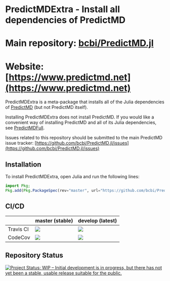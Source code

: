 <!-- Beginning of file -->

# PredictMDExtra - Install all dependencies of PredictMD

# Main repository: [bcbi/PredictMD.jl](https://github.com/bcbi/PredictMD.jl)

# Website: [https://www.predictmd.net](https://www.predictmd.net)

PredictMDExtra is a meta-package that installs all of the Julia dependencies of [PredictMD](https://www.predictmd.net) (but not PredictMD itself).

Installing PredictMDExtra does not install PredictMD. If you would like a convenient way of installing PredictMD and all of its Julia dependencies, see [PredictMDFull](https://github.com/bcbi/PredictMDFull.jl).

Issues related to this repository should be submitted to the main PredictMD issue tracker: [https://github.com/bcbi/PredictMD.jl/issues](https://github.com/bcbi/PredictMD.jl/issues)

## Installation

To install PredictMDExtra, open Julia and run the following lines:
```julia
import Pkg;
Pkg.add(Pkg.PackageSpec(rev="master", url="https://github.com/bcbi/PredictMDExtra.jl",));
```

## CI/CD

<table>
    <thead>
        <tr>
            <th></th>
            <th>master (stable)</th>
            <th>develop (latest)</th>
        </tr>
    </thead>
    <tbody>
        <tr>
            <td>Travis CI</td>
            <td><a href="https://travis-ci.org/bcbi/PredictMDExtra.jl/branches">
            <img
            src="https://travis-ci.org/bcbi/PredictMDExtra.jl.svg?branch=master"
            /></a></td>
            <td><a href="https://travis-ci.org/bcbi/PredictMDExtra.jl/branches">
            <img
            src="https://travis-ci.org/bcbi/PredictMDExtra.jl.svg?branch=develop"
            /></a></td>
        </tr>
        <!--<tr>
            <td>AppVeyor CI</td>
            <td>
            <a
            href="https://ci.appveyor.com/project/mirestrepo/predictmdextra-jl/history">
            <img
            title="AppVeyor build status (master)" src="https://ci.appveyor.com/api/projects/status/github/bcbi/PredictMDExtra.jl?branch=master&svg=true"
            />
            </a></td>
            <td><a href="https://ci.appveyor.com/project/mirestrepo/predictmdextra-jl/history">
            <img
            src="https://ci.appveyor.com/api/projects/status/github/bcbi/PredictMDExtra.jl?branch=develop&svg=true"
            />
            </a></td>
        </tr>-->
        <tr>
            <td>CodeCov</td>
            <td>
            <a
            href="https://codecov.io/gh/bcbi/PredictMDExtra.jl/branch/master">
            <img
            src="https://codecov.io/gh/bcbi/PredictMDExtra.jl/branch/master/graph/badge.svg"
            /></a></td>
            <td>
            <a
            href="https://codecov.io/gh/bcbi/PredictMDExtra.jl/branch/develop">
            <img src="https://codecov.io/gh/bcbi/PredictMDExtra.jl/branch/develop/graph/badge.svg"
            /></a></td>
        </tr>
    </tbody>
</table>

## Repository Status

<a href="https://www.repostatus.org/#wip">
    <img src="https://www.repostatus.org/badges/latest/wip.svg" alt="Project Status: WIP – Initial development is in progress, but there has not yet been a stable, usable release suitable for the public." />
</a>

<!-- End of file -->
